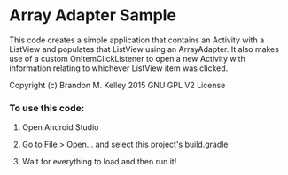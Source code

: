 # Array Adapter Sample #
This code creates a simple application that contains an Activity with a ListView and populates that ListView using an ArrayAdapter. It also makes use of a custom OnItemClickListener to open a new Activity with information relating to whichever ListView item was clicked.

Copyright (c) Brandon M. Kelley 2015 GNU GPL V2 License

### To use this code: ###

1) Open Android Studio
<!-- -->
2) Go to File > Open... and select this project's build.gradle
<!-- -->
3) Wait for everything to load and then run it!
